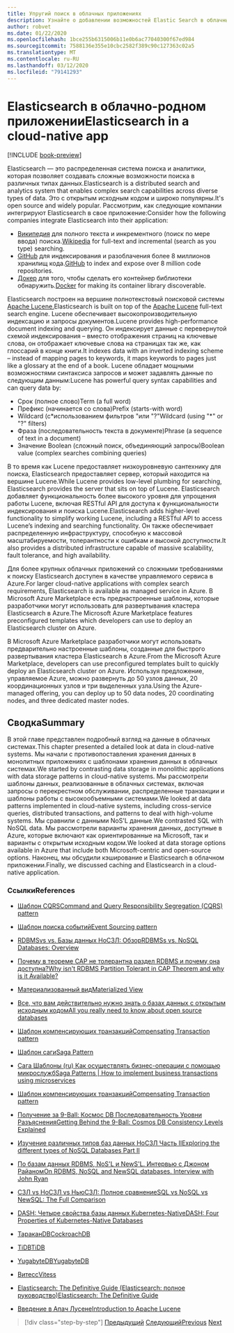 ```yaml
---
title: Упругий поиск в облачных приложениях
description: Узнайте о добавлении возможностей Elastic Search в облачные приложения.
author: robvet
ms.date: 01/22/2020
ms.openlocfilehash: 1bce255b6315006b11e0b6ac77040300f67ed984
ms.sourcegitcommit: 7588136e355e10cbc2582f389c90c127363c02a5
ms.translationtype: MT
ms.contentlocale: ru-RU
ms.lasthandoff: 03/12/2020
ms.locfileid: "79141293"
---
```

# <a name="elasticsearch-in-a-cloud-native-app"></a><span data-ttu-id="f9789-103">Elasticsearch в облачно-родном приложении</span><span class="sxs-lookup"><span data-stu-id="f9789-103">Elasticsearch in a cloud-native app</span></span>

[!INCLUDE [book-preview](../../../includes/book-preview.md)]

<span data-ttu-id="f9789-104">Elasticsearch — это распределенная система поиска и аналитики, которая позволяет создавать сложные возможности поиска в различных типах данных.</span><span class="sxs-lookup"><span data-stu-id="f9789-104">Elasticsearch is a distributed search and analytics system that enables complex search capabilities across diverse types of data.</span></span> <span data-ttu-id="f9789-105">Это с открытым исходным кодом и широко популярны.</span><span class="sxs-lookup"><span data-stu-id="f9789-105">It's open source and widely popular.</span></span> <span data-ttu-id="f9789-106">Рассмотрим, как следующие компании интегрируют Elasticsearch в свое приложение:</span><span class="sxs-lookup"><span data-stu-id="f9789-106">Consider how the following companies integrate Elasticsearch into their application:</span></span>

- <span data-ttu-id="f9789-107">[Википедия](https://blog.wikimedia.org/2014/01/06/wikimedia-moving-to-elasticsearch/) для полного текста и инкрементного (поиск по мере ввода) поиска.</span><span class="sxs-lookup"><span data-stu-id="f9789-107">[Wikipedia](https://blog.wikimedia.org/2014/01/06/wikimedia-moving-to-elasticsearch/) for full-text and incremental (search as you type) searching.</span></span>
- <span data-ttu-id="f9789-108">[GitHub](https://www.elastic.co/customers/github) для индексирования и разоблачения более 8 миллионов хранилищ кода.</span><span class="sxs-lookup"><span data-stu-id="f9789-108">[GitHub](https://www.elastic.co/customers/github) to index and expose over 8 million code repositories.</span></span>  
- <span data-ttu-id="f9789-109">[Докер](https://www.elastic.co/customers/docker) для того, чтобы сделать его контейнер библиотеки обнаружить.</span><span class="sxs-lookup"><span data-stu-id="f9789-109">[Docker](https://www.elastic.co/customers/docker) for making its container library discoverable.</span></span>

<span data-ttu-id="f9789-110">Elasticsearch построен на вершине полнотекстовый поисковой системы [Apache Lucene.](https://lucene.apache.org/core/)</span><span class="sxs-lookup"><span data-stu-id="f9789-110">Elasticsearch is built on top of the [Apache Lucene](https://lucene.apache.org/core/) full-text search engine.</span></span> <span data-ttu-id="f9789-111">Lucene обеспечивает высокопроизводительную индексацию и запросы документов.</span><span class="sxs-lookup"><span data-stu-id="f9789-111">Lucene provides high-performance document indexing and querying.</span></span> <span data-ttu-id="f9789-112">Он индексирует данные с перевернутой схемой индексирования – вместо отображения страниц на ключевые слова, он отображает ключевые слова на страницах так же, как глоссарий в конце книги.</span><span class="sxs-lookup"><span data-stu-id="f9789-112">It indexes data with an inverted indexing scheme – instead of mapping pages to keywords, it maps keywords to pages just like a glossary at the end of a book.</span></span> <span data-ttu-id="f9789-113">Lucene обладает мощными возможностями синтаксиса запросов и может задавлять данные по следующим данным:</span><span class="sxs-lookup"><span data-stu-id="f9789-113">Lucene has powerful query syntax capabilities and can query data by:</span></span>

- <span data-ttu-id="f9789-114">Срок (полное слово)</span><span class="sxs-lookup"><span data-stu-id="f9789-114">Term (a full word)</span></span>
- <span data-ttu-id="f9789-115">Префикс (начинается со слова)</span><span class="sxs-lookup"><span data-stu-id="f9789-115">Prefix (starts-with word)</span></span>
- <span data-ttu-id="f9789-116">Wildcard (с\*использованием фильтров "или "?"</span><span class="sxs-lookup"><span data-stu-id="f9789-116">Wildcard (using "\*" or "?" filters)</span></span>
- <span data-ttu-id="f9789-117">Фраза (последовательность текста в документе)</span><span class="sxs-lookup"><span data-stu-id="f9789-117">Phrase (a sequence of text in a document)</span></span>
- <span data-ttu-id="f9789-118">Значение Boolean (сложный поиск, объединяющий запросы)</span><span class="sxs-lookup"><span data-stu-id="f9789-118">Boolean value (complex searches combining queries)</span></span>

<span data-ttu-id="f9789-119">В то время как Lucene предоставляет низкоуровневую сантехнику для поиска, Elasticsearch предоставляет сервер, который находится на вершине Lucene.</span><span class="sxs-lookup"><span data-stu-id="f9789-119">While Lucene provides low-level plumbing for searching, Elasticsearch provides the server that sits on top of Lucene.</span></span> <span data-ttu-id="f9789-120">Elasticsearch добавляет функциональность более высокого уровня для упрощения работы Lucene, включая RESTful API для доступа к функциональности индексирования и поиска Lucene.</span><span class="sxs-lookup"><span data-stu-id="f9789-120">Elasticsearch adds higher-level functionality to simplify working Lucene, including a RESTful API to access Lucene’s indexing and searching functionality.</span></span> <span data-ttu-id="f9789-121">Он также обеспечивает распределенную инфраструктуру, способную к массовой масштабируемости, толерантности к ошибкам и высокой доступности.</span><span class="sxs-lookup"><span data-stu-id="f9789-121">It also provides a distributed infrastructure capable of massive scalability, fault tolerance, and high availability.</span></span>

<span data-ttu-id="f9789-122">Для более крупных облачных приложений со сложными требованиями к поиску Elasticsearch доступен в качестве управляемого сервиса в Azure.</span><span class="sxs-lookup"><span data-stu-id="f9789-122">For larger cloud-native applications with complex search requirements, Elasticsearch is available as managed service in Azure.</span></span> <span data-ttu-id="f9789-123">В Microsoft Azure Marketplace есть преднастроенные шаблоны, которые разработчики могут использовать для развертывания кластера Elasticsearch в Azure.</span><span class="sxs-lookup"><span data-stu-id="f9789-123">The Microsoft Azure Marketplace features preconfigured templates which developers can use to deploy an Elasticsearch cluster on Azure.</span></span>

<span data-ttu-id="f9789-124">В Microsoft Azure Marketplace разработчики могут использовать предварительно настроенные шаблоны, созданные для быстрого развертывания кластера Elasticsearch в Azure.</span><span class="sxs-lookup"><span data-stu-id="f9789-124">From the Microsoft Azure Marketplace, developers can use preconfigured templates built to quickly deploy an Elasticsearch cluster on Azure.</span></span> <span data-ttu-id="f9789-125">Используя предложение, управляемое Azure, можно развернуть до 50 узлов данных, 20 координационных узлов и три выделенных узла.</span><span class="sxs-lookup"><span data-stu-id="f9789-125">Using the Azure-managed offering, you can deploy up to 50 data nodes, 20 coordinating nodes, and three dedicated master nodes.</span></span>

## <a name="summary"></a><span data-ttu-id="f9789-126">Сводка</span><span class="sxs-lookup"><span data-stu-id="f9789-126">Summary</span></span>

<span data-ttu-id="f9789-127">В этой главе представлен подробный взгляд на данные в облачных системах.</span><span class="sxs-lookup"><span data-stu-id="f9789-127">This chapter presented a detailed look at data in cloud-native systems.</span></span> <span data-ttu-id="f9789-128">Мы начали с противопоставления хранения данных в монолитных приложениях с шаблонами хранения данных в облачных системах.</span><span class="sxs-lookup"><span data-stu-id="f9789-128">We started by contrasting data storage in monolithic applications with data storage patterns in cloud-native systems.</span></span> <span data-ttu-id="f9789-129">Мы рассмотрели шаблоны данных, реализованные в облачных системах, включая запросы о перекрестном обслуживании, распределенные транзакции и шаблоны работы с высокообъемными системами.</span><span class="sxs-lookup"><span data-stu-id="f9789-129">We looked at data patterns implemented in cloud-native systems, including cross-service queries, distributed transactions, and patterns to deal with high-volume systems.</span></span> <span data-ttu-id="f9789-130">Мы сравнили с данными NoS'L данные.</span><span class="sxs-lookup"><span data-stu-id="f9789-130">We contrasted SQL with NoSQL data.</span></span> <span data-ttu-id="f9789-131">Мы рассмотрели варианты хранения данных, доступные в Azure, которые включают как ориентированные на Microsoft, так и варианты с открытым исходным кодом.</span><span class="sxs-lookup"><span data-stu-id="f9789-131">We looked at data storage options available in Azure that include both Microsoft-centric and open-source options.</span></span> <span data-ttu-id="f9789-132">Наконец, мы обсудили кэширование и Elasticsearch в облачном приложении.</span><span class="sxs-lookup"><span data-stu-id="f9789-132">Finally, we discussed caching and Elasticsearch in a cloud-native application.</span></span>

### <a name="references"></a><span data-ttu-id="f9789-133">Ссылки</span><span class="sxs-lookup"><span data-stu-id="f9789-133">References</span></span>

- [<span data-ttu-id="f9789-134">Шаблон CQRS</span><span class="sxs-lookup"><span data-stu-id="f9789-134">Command and Query Responsibility Segregation (CQRS) pattern</span></span>](https://docs.microsoft.com/azure/architecture/patterns/cqrs)

- [<span data-ttu-id="f9789-135">Шаблон поиска событий</span><span class="sxs-lookup"><span data-stu-id="f9789-135">Event Sourcing pattern</span></span>](https://docs.microsoft.com/azure/architecture/patterns/event-sourcing)

- [<span data-ttu-id="f9789-136">RDBMSvs vs. Базы данных НоСЗЛ: Обзор</span><span class="sxs-lookup"><span data-stu-id="f9789-136">RDBMSs vs. NoSQL Databases: Overview</span></span>](https://maxivak.com/rdbms-vs-nosql-databases/)

- [<span data-ttu-id="f9789-137">Почему в теореме CAP не толерантна раздел RDBMS и почему она доступна?</span><span class="sxs-lookup"><span data-stu-id="f9789-137">Why isn't RDBMS Partition Tolerant in CAP Theorem and why is it Available?</span></span>](https://stackoverflow.com/questions/36404765/why-isnt-rdbms-partition-tolerant-in-cap-theorem-and-why-is-it-available)

- [<span data-ttu-id="f9789-138">Материализованный вид</span><span class="sxs-lookup"><span data-stu-id="f9789-138">Materialized View</span></span>](https://docs.microsoft.com/azure/architecture/patterns/materialized-view)

- [<span data-ttu-id="f9789-139">Все, что вам действительно нужно знать о базах данных с открытым исходным кодом</span><span class="sxs-lookup"><span data-stu-id="f9789-139">All you really need to know about open source databases</span></span>](https://www.ibm.com/blogs/systems/all-you-really-need-to-know-about-open-source-databases/)

- [<span data-ttu-id="f9789-140">Шаблон компенсирующих транзакций</span><span class="sxs-lookup"><span data-stu-id="f9789-140">Compensating Transaction pattern</span></span>](https://docs.microsoft.com/azure/architecture/patterns/compensating-transaction)

- [<span data-ttu-id="f9789-141">Шаблон саги</span><span class="sxs-lookup"><span data-stu-id="f9789-141">Saga Pattern</span></span>](https://microservices.io/patterns/data/saga.html)

- [<span data-ttu-id="f9789-142">Сага Шаблоны (ru) Как осуществлять бизнес-операции с помощью микрослужб</span><span class="sxs-lookup"><span data-stu-id="f9789-142">Saga Patterns | How to implement business transactions using microservices</span></span>](https://blog.couchbase.com/saga-pattern-implement-business-transactions-using-microservices-part/)

- [<span data-ttu-id="f9789-143">Шаблон компенсирующих транзакций</span><span class="sxs-lookup"><span data-stu-id="f9789-143">Compensating Transaction pattern</span></span>](https://docs.microsoft.com/azure/architecture/patterns/compensating-transaction)

- [<span data-ttu-id="f9789-144">Получение за 9-Ball: Космос DB Последовательность Уровни Разъяснения</span><span class="sxs-lookup"><span data-stu-id="f9789-144">Getting Behind the 9-Ball: Cosmos DB Consistency Levels Explained</span></span>](https://blog.jeremylikness.com/blog/2018-03-23_getting-behind-the-9ball-cosmosdb-consistency-levels/)

- [<span data-ttu-id="f9789-145">Изучение различных типов баз данных НоСЗЛ Часть II</span><span class="sxs-lookup"><span data-stu-id="f9789-145">Exploring the different types of NoSQL Databases Part II</span></span>](https://www.3pillarglobal.com/insights/exploring-the-different-types-of-nosql-databases)

- [<span data-ttu-id="f9789-146">По базам данных RDBMS, NoS'L и NewS'L. Интервью с Джоном Райаном</span><span class="sxs-lookup"><span data-stu-id="f9789-146">On RDBMS, NoSQL and NewSQL databases. Interview with John Ryan</span></span>](http://www.odbms.org/blog/2018/03/on-rdbms-nosql-and-newsql-databases-interview-with-john-ryan/)
  
- [<span data-ttu-id="f9789-147">СЗЛ vs НоСЗЛ vs НьюСЗЛ: Полное сравнение</span><span class="sxs-lookup"><span data-stu-id="f9789-147">SQL vs NoSQL vs NewSQL: The Full Comparison</span></span>](https://www.xenonstack.com/blog/sql-vs-nosql-vs-newsql/)

- [<span data-ttu-id="f9789-148">DASH: Четыре свойства базы данных Kubernetes-Native</span><span class="sxs-lookup"><span data-stu-id="f9789-148">DASH: Four Properties of Kubernetes-Native Databases</span></span>](https://thenewstack.io/dash-four-properties-of-kubernetes-native-databases/)

- [<span data-ttu-id="f9789-149">ТараканDB</span><span class="sxs-lookup"><span data-stu-id="f9789-149">CockroachDB</span></span>](https://www.cockroachlabs.com/)

- [<span data-ttu-id="f9789-150">TiDB</span><span class="sxs-lookup"><span data-stu-id="f9789-150">TiDB</span></span>](https://pingcap.com/en/)

- [<span data-ttu-id="f9789-151">YugabyteDB</span><span class="sxs-lookup"><span data-stu-id="f9789-151">YugabyteDB</span></span>](https://www.yugabyte.com/)

- [<span data-ttu-id="f9789-152">Витесс</span><span class="sxs-lookup"><span data-stu-id="f9789-152">Vitess</span></span>](https://vitess.io/)

- [<span data-ttu-id="f9789-153">Elasticsearch: The Definitive Guide (Elasticsearch: полное руководство)</span><span class="sxs-lookup"><span data-stu-id="f9789-153">Elasticsearch: The Definitive Guide</span></span>](http://shop.oreilly.com/product/0636920028505.do)
  
- [<span data-ttu-id="f9789-154">Введение в Апач Лусене</span><span class="sxs-lookup"><span data-stu-id="f9789-154">Introduction to Apache Lucene</span></span>](https://www.baeldung.com/lucene)

>[!div class="step-by-step"]
><span data-ttu-id="f9789-155">[Предыдущий](azure-caching.md)
>[Следующий](resiliency.md)</span><span class="sxs-lookup"><span data-stu-id="f9789-155">[Previous](azure-caching.md)
[Next](resiliency.md)</span></span> <!-- Next Chapter -->
